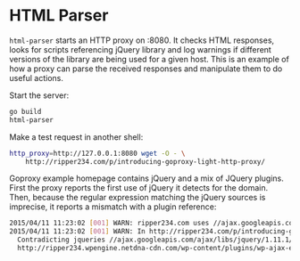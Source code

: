 # HTML Parser

`html-parser` starts an HTTP proxy on :8080.
It checks HTML responses, looks for scripts referencing jQuery library
and log warnings if different versions of the library are being used
for a given host.
This is an example of how a proxy can parse the received responses and
manipulate them to do useful actions.

Start the server:

```sh
go build
html-parser
```

Make a test request in another shell:

```sh
http_proxy=http://127.0.0.1:8080 wget -O - \
	http://ripper234.com/p/introducing-goproxy-light-http-proxy/
```

Goproxy example homepage contains jQuery and a mix of JQuery plugins.
First the proxy reports the first use of jQuery it detects for the domain.
Then, because the regular expression matching the jQuery sources is imprecise,
it reports a mismatch with a plugin reference:

```sh
2015/04/11 11:23:02 [001] WARN: ripper234.com uses //ajax.googleapis.com/ajax/libs/jquery/1.11.1/jquery.min.js
2015/04/11 11:23:02 [001] WARN: In http://ripper234.com/p/introducing-goproxy-light-http-proxy/, \
  Contradicting jqueries //ajax.googleapis.com/ajax/libs/jquery/1.11.1/jquery.min.js \
  http://ripper234.wpengine.netdna-cdn.com/wp-content/plugins/wp-ajax-edit-comments/js/jquery.colorbox.min.js?ver=5.0.36
```
